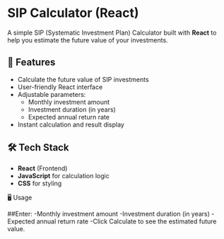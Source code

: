 # SIP Calculator (React)

A simple SIP (Systematic Investment Plan) Calculator built with **React** to help you estimate the future value of your investments.

## 🚀 Features
- Calculate the future value of SIP investments
- User-friendly React interface
- Adjustable parameters:
  - Monthly investment amount
  - Investment duration (in years)
  - Expected annual return rate
- Instant calculation and result display

## 🛠️ Tech Stack
- **React** (Frontend)
- **JavaScript** for calculation logic
- **CSS** for styling

🖥️ Usage

##Enter:
-Monthly investment amount
-Investment duration (in years)
-Expected annual return rate
-Click Calculate to see the estimated future value.

